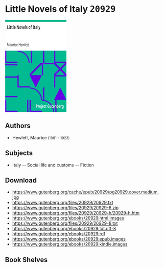# Little Novels of Italy <kbd>20929</kbd>

![](./cover.medium.jpg "")

## Authors


 - Hewlett, Maurice <small>(1861 - 1923)</small>

## Subjects


 - Italy -- Social life and customs -- Fiction

## Download


 - https://www.gutenberg.org/cache/epub/20929/pg20929.cover.medium.jpg
 - https://www.gutenberg.org/files/20929/20929.txt
 - https://www.gutenberg.org/files/20929/20929-8.zip
 - https://www.gutenberg.org/files/20929/20929-h/20929-h.htm
 - https://www.gutenberg.org/ebooks/20929.html.images
 - https://www.gutenberg.org/files/20929/20929-8.txt
 - https://www.gutenberg.org/ebooks/20929.txt.utf-8
 - https://www.gutenberg.org/ebooks/20929.rdf
 - https://www.gutenberg.org/ebooks/20929.epub.images
 - https://www.gutenberg.org/ebooks/20929.kindle.images

## Book Shelves


